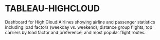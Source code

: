 # TABLEAU-HIGHCLOUD
Dashboard for High Cloud Airlines showing airline and passenger statistics including load factors (weekday vs. weekend), distance group flights, top carriers by load factor and preference, and most popular flight routes.
